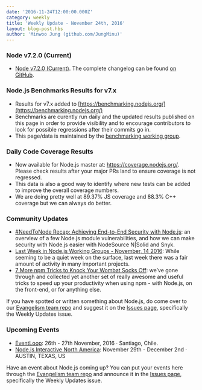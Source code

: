 ```yaml
---
date: '2016-11-24T12:00:00.000Z'
category: weekly
title: 'Weekly Update - November 24th, 2016'
layout: blog-post.hbs
author: 'Minwoo Jung (github.com/JungMinu)'
---
```


### Node v7.2.0 (Current)

- [Node v7.2.0 (Current)](https://nodejs.org/en/blog/release/v7.2.0/). The complete changelog can be found [on GitHub](https://github.com/nodejs/node/blob/main/CHANGELOG.md).

### Node.js Benchmarks Results for v7.x

- Results for v7.x added to [https://benchmarking.nodejs.org/](https://benchmarking.nodejs.org/)
- Benchmarks are curently run daily and the updated results published on this page in order to provide visibility and to encourage contributors to look for possible regressions after their commits go in.
- This page/data is maintained by the [benchmarking working group](https://github.com/nodejs/benchmarking).

### Daily Code Coverage Results

- Now available for Node.js master at: https://coverage.nodejs.org/. Please check results after your major PRs land to ensure coverage is not regressed.
- This data is also a good way to identify where new tests can be added to improve the overall coverage numbers.
- We are doing pretty well at 89.37% JS coverage and 88.3% C++ coverage but we can always do better.

### Community Updates

- [#NeedToNode Recap: Achieving End-to-End Security with Node.js](https://nodesource.com/blog/achieving-end-to-end-security-with-node-js-recap): an overview of a few Node.js module vulnerabilities, and how we can make security with Node.js easier with NodeSource N|Solid and Snyk.
- [Last Week in Node.js Working Groups - November, 14 2016](https://nodesource.com/blog/last-week-in-node-js-working-groups-november-14-2016): While seeming to be a quiet week on the surface, last week there was a fair amount of activity in many important projects.
- [7 More npm Tricks to Knock Your Wombat Socks Off](https://nodesource.com/blog/seven-more-npm-tricks-to-knock-your-wombat-socks-off): we’ve gone through and collected yet another set of really awesome and useful tricks to speed up your productivity when using npm - with Node.js, on the front-end, or for anything else.

If you have spotted or written something about Node.js, do come over to our [Evangelism team repo](https://github.com/nodejs/evangelism) and suggest it on the [Issues page](https://github.com/nodejs/evangelism/issues), specifically the Weekly Updates issue.

### Upcoming Events

- [EventLoop](http://eventloop.noders.com/): 26th - 27th November, 2016 · Santiago, Chile.
- [Node.js Interactive North America](http://events.linuxfoundation.org/events/node-interactive): November 29th - December 2nd · AUSTIN, TEXAS, US

Have an event about Node.js coming up? You can put your events here through the [Evangelism team repo](https://github.com/nodejs/evangelism) and announce it in the [Issues page](https://github.com/nodejs/evangelism/issues), specifically the Weekly Updates issue.
